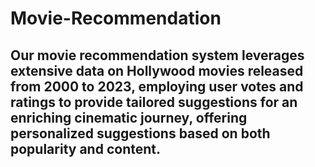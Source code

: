 # Movie-Recommendation

## Our movie recommendation system leverages extensive data on Hollywood movies released from 2000 to 2023, employing user votes and ratings to provide tailored suggestions for an enriching cinematic journey, offering personalized suggestions based on both popularity and content.
